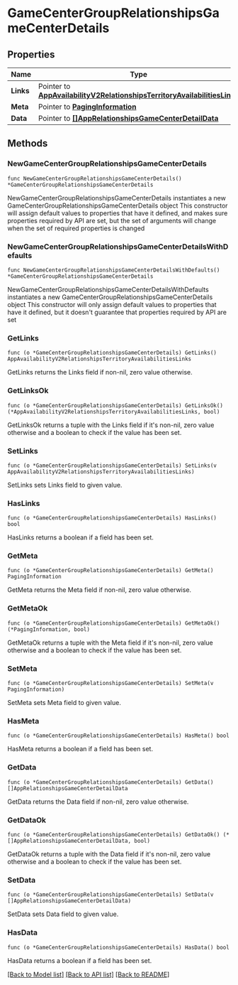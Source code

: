 # GameCenterGroupRelationshipsGameCenterDetails

## Properties

Name | Type | Description | Notes
------------ | ------------- | ------------- | -------------
**Links** | Pointer to [**AppAvailabilityV2RelationshipsTerritoryAvailabilitiesLinks**](AppAvailabilityV2RelationshipsTerritoryAvailabilitiesLinks.md) |  | [optional] 
**Meta** | Pointer to [**PagingInformation**](PagingInformation.md) |  | [optional] 
**Data** | Pointer to [**[]AppRelationshipsGameCenterDetailData**](AppRelationshipsGameCenterDetailData.md) |  | [optional] 

## Methods

### NewGameCenterGroupRelationshipsGameCenterDetails

`func NewGameCenterGroupRelationshipsGameCenterDetails() *GameCenterGroupRelationshipsGameCenterDetails`

NewGameCenterGroupRelationshipsGameCenterDetails instantiates a new GameCenterGroupRelationshipsGameCenterDetails object
This constructor will assign default values to properties that have it defined,
and makes sure properties required by API are set, but the set of arguments
will change when the set of required properties is changed

### NewGameCenterGroupRelationshipsGameCenterDetailsWithDefaults

`func NewGameCenterGroupRelationshipsGameCenterDetailsWithDefaults() *GameCenterGroupRelationshipsGameCenterDetails`

NewGameCenterGroupRelationshipsGameCenterDetailsWithDefaults instantiates a new GameCenterGroupRelationshipsGameCenterDetails object
This constructor will only assign default values to properties that have it defined,
but it doesn't guarantee that properties required by API are set

### GetLinks

`func (o *GameCenterGroupRelationshipsGameCenterDetails) GetLinks() AppAvailabilityV2RelationshipsTerritoryAvailabilitiesLinks`

GetLinks returns the Links field if non-nil, zero value otherwise.

### GetLinksOk

`func (o *GameCenterGroupRelationshipsGameCenterDetails) GetLinksOk() (*AppAvailabilityV2RelationshipsTerritoryAvailabilitiesLinks, bool)`

GetLinksOk returns a tuple with the Links field if it's non-nil, zero value otherwise
and a boolean to check if the value has been set.

### SetLinks

`func (o *GameCenterGroupRelationshipsGameCenterDetails) SetLinks(v AppAvailabilityV2RelationshipsTerritoryAvailabilitiesLinks)`

SetLinks sets Links field to given value.

### HasLinks

`func (o *GameCenterGroupRelationshipsGameCenterDetails) HasLinks() bool`

HasLinks returns a boolean if a field has been set.

### GetMeta

`func (o *GameCenterGroupRelationshipsGameCenterDetails) GetMeta() PagingInformation`

GetMeta returns the Meta field if non-nil, zero value otherwise.

### GetMetaOk

`func (o *GameCenterGroupRelationshipsGameCenterDetails) GetMetaOk() (*PagingInformation, bool)`

GetMetaOk returns a tuple with the Meta field if it's non-nil, zero value otherwise
and a boolean to check if the value has been set.

### SetMeta

`func (o *GameCenterGroupRelationshipsGameCenterDetails) SetMeta(v PagingInformation)`

SetMeta sets Meta field to given value.

### HasMeta

`func (o *GameCenterGroupRelationshipsGameCenterDetails) HasMeta() bool`

HasMeta returns a boolean if a field has been set.

### GetData

`func (o *GameCenterGroupRelationshipsGameCenterDetails) GetData() []AppRelationshipsGameCenterDetailData`

GetData returns the Data field if non-nil, zero value otherwise.

### GetDataOk

`func (o *GameCenterGroupRelationshipsGameCenterDetails) GetDataOk() (*[]AppRelationshipsGameCenterDetailData, bool)`

GetDataOk returns a tuple with the Data field if it's non-nil, zero value otherwise
and a boolean to check if the value has been set.

### SetData

`func (o *GameCenterGroupRelationshipsGameCenterDetails) SetData(v []AppRelationshipsGameCenterDetailData)`

SetData sets Data field to given value.

### HasData

`func (o *GameCenterGroupRelationshipsGameCenterDetails) HasData() bool`

HasData returns a boolean if a field has been set.


[[Back to Model list]](../README.md#documentation-for-models) [[Back to API list]](../README.md#documentation-for-api-endpoints) [[Back to README]](../README.md)


